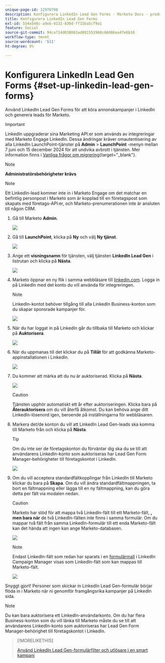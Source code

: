 ```yaml
---
unique-page-id: 12976798
description: Konfigurera LinkedIn Lead Gen Forms - Marketo Docs - produktdokumentation
title: Konfigurera LinkedIn Lead Gen Forms
exl-id: 554a546c-adeb-4132-830d-ff15ba5cf9a1
feature: Social
source-git-commit: 94ca714d038863ad801551960c66086ea47e6b10
workflow-type: tm+mt
source-wordcount: '511'
ht-degree: 0%

---
```


# Konfigurera LinkedIn Lead Gen Forms {#set-up-linkedin-lead-gen-forms}

Använd LinkedIn Lead Gen Forms för att köra annonskampanjer i LinkedIn och generera leads för Marketo.

>[!IMPORTANT]
>
>LinkedIn uppgraderar sina Marketing API:er som används av integreringar med Marketo Engage LinkedIn. Dessa ändringar kräver omautentisering av alla LinkedIn LaunchPoint-tjänster på **Admin** > **LaunchPoint** -menyn mellan 7 juni och 15 december 2024 för att undvika avbrott i tjänsten. Mer information finns i [Vanliga frågor om migrering](https://nation.marketo.com/t5/employee-blogs/linkedin-re-authentication-required/ba-p/347794){target="_blank"}.

>[!NOTE]
>
>**Administratörsbehörigheter krävs**

>[!NOTE]
>
>Ett LinkedIn-lead kommer inte in i Marketo Engage om det matchar en befintlig personpost i Marketo som är kopplad till en företagspost som skapats med företags-API:er, och Marketo-prenumerationen inte är ansluten till någon CRM.

1. Gå till Marketo **Admin**.

   ![](assets/image2016-11-29-10-3a50-3a29.png)

1. Gå till **LaunchPoint**, klicka på **Ny** och välj **Ny tjänst**.

   ![](assets/image2016-11-29-10-3a51-3a11.png)

1. Ange ett **visningsnamn** för tjänsten, välj tjänsten **LinkedIn Lead Gen** i listrutan och klicka på **Nästa**.

   ![](assets/linkedin-lead-gen.png)

1. Marketo öppnar en ny flik i samma webbläsare till [linkedin.com](https://www.linkedin.com). Logga in på LinkedIn med det konto du vill använda för integreringen.

   >[!NOTE]
   >
   >LinkedIn-kontot behöver tillgång till alla LinkedIn Business-konton som du skapar sponsrade kampanjer för.

   ![](assets/linkedin-login.png)

1. När du har loggat in på LinkedIn går du tillbaka till Marketo och klickar på **Auktorisera**.

   ![](assets/linkedin-lead-gen-authorize.png)

1. När du uppmanas till det klickar du på **Tillåt** för att godkänna Marketo-appinstallationen i LinkedIn.

   ![](assets/linkedin-marketo-allow.png)

1. Du kommer att märka att du nu är auktoriserad. Klicka på **Nästa**.

   ![](assets/image2017-9-28-7-3a55-3a14.png)

   >[!CAUTION]
   >
   >Tjänsten upphör automatiskt ett år efter auktoriseringen. Klicka bara på **Återauktorisera** om du vill återfå åtkomst. Du kan behöva ange ditt LinkedIn-lösenord igen, beroende på inställningarna för webbläsaren.

1. Markera det/de konton du vill att LinkedIn Lead Gen-leads ska komma till Marketo från och klicka på **Nästa**.

   >[!TIP]
   >
   >Om du inte ser de företagskonton du förväntar dig ska du se till att användarens LinkedIn-konto som auktoriseras har Lead Gen Form Manager-behörigheter till företagskontot i LinkedIn.

   ![](assets/linkedin-pages-to-capture.png)

1. Om du vill acceptera standardfältkopplingar från LinkedIn till Marketo klickar du bara på **Skapa**. Om du vill ändra standardfältmappningen, ta bort en fältmappning eller lägga till en ny fältmappning, kan du göra detta per fält via modalen nedan.

   >[!CAUTION]
   >
   >Marketo har stöd för att mappa två LinkedIn-fält till ett Marketo-fält, **, men bara när** de två LinkedIn-fälten inte finns i samma formulär. Om du mappar två fält från samma LinkedIn-formulär till ett enda Marketo-fält kan det hända att ingen kan ange Marketo-databasen.

   ![](assets/linkedin-lead-gen-mapping.png)

   >[!NOTE]
   >
   >Endast LinkedIn-fält som redan har sparats i en [formulärmall](https://www.linkedin.com/help/lms/answer/79634) i LinkedIn Campaign Manager visas som LinkedIn-fält som kan mappas till Marketo-fält.

   ![](assets/linkedin-installed-services.png)

Snyggt gjort! Personer som skickar in LinkedIn Lead Gen-formulär börjar flöda in i Marketo när ni genomför framgångsrika kampanjer på LinkedIn sida.

>[!NOTE]
>
>Du kan bara auktorisera ett LinkedIn-användarkonto. Om du har flera Business-konton som du vill länka till Marketo måste du se till att användarens LinkedIn-konto som auktoriseras har Lead Gen Form Manager-behörighet till företagskontot i LinkedIn.

>[!MORELIKETHIS]
>
>[Använd LinkedIn Lead Gen-formulärfilter och utlösare i en smart kampanj](/help/marketo/product-docs/demand-generation/social/social-functions/use-linkedin-lead-gen-form-filters-and-triggers-in-a-smart-campaign.md)
